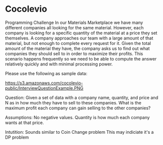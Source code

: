 # Cocolevio
Programming Challenge
In our Materials Marketplace we have many different companies all looking for the same material. However, each company is looking for a specific quantity of the material at a price they set themselves. A company approaches our team with a large amount of that material, but not enough to complete every request for it. Given the total amount of the material they have, the company asks us to find out what companies they should sell to in order to maximize their profits. This scenario happens frequently so we need to be able to compute the answer relatively quickly and with minimal processing power.

Please use the following as sample data:

https://s3.amazonaws.com/cocolevio-public/InterviewQuestionExample.PNG


Question: Given a set of data with a company name, quantity, and price and N as in how much they have to sell to these companies. What is the maximum profit each company can gain selling to the other companies?


Assumptions: No negative values. Quantity is how much each company wants at that price. 


Intutition: 
Sounds similar to Coin Change problem
This may indiciate it's a DP problem
